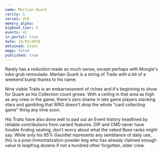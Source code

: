 ```yaml
---
name: Martian Quark
rarity: 5
series: ds9
memory_alpha:
bigbook_tier: 5
events: 41
in_portal: true
date: 15/03/2018
obtained: Event
mega: false
published: true
---
```


Rarely has a reduction made so much sense, except perhaps with Moogie's tube grub remoulade. Martian Quark is a string of Traits with a bit of a weekend bump thanks to his name.

Nine viable Traits is an embarrassment of riches and it's beginning to show for Quark as his Collection count grows. With a ceiling in that area as high as any crew in the game, there's zero shame in late game players stacking stars and gambling that WRG doesn't drop the whole "card collecting game" thing any time soon.

His Traits have also done well to pad out an Event history headlined by reliable contributions from variant features. DIP and CMD never have trouble finding seating, don't worry about what the naked Base ranks might say. While only his 65% Gauntlet represents any semblance of daily use, this is a post-Immortalization powder keg who has already claimed enough value to leapfrog dozens if not a hundred other forgotten, older crew.
